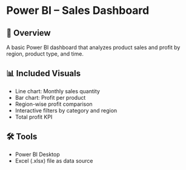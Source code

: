 # Power BI – Sales Dashboard

## 🧾 Overview
A basic Power BI dashboard that analyzes product sales and profit by region, product type, and time.

## 📊 Included Visuals
- Line chart: Monthly sales quantity
- Bar chart: Profit per product
- Region-wise profit comparison
- Interactive filters by category and region
- Total profit KPI

## 🛠️ Tools
- Power BI Desktop
- Excel (.xlsx) file as data source


